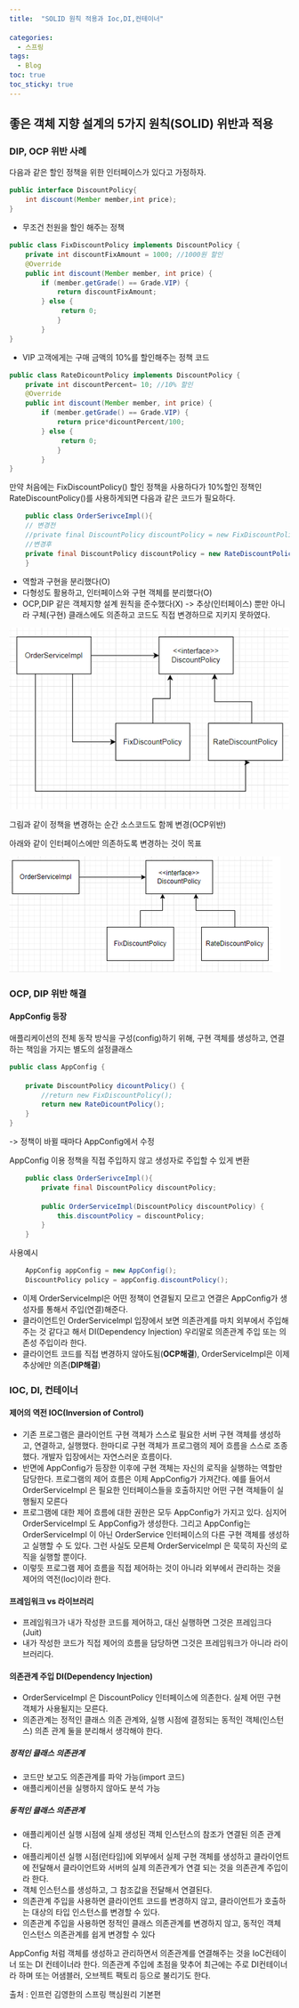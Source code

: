 ```yaml
---
title:  "SOLID 원칙 적용과 Ioc,DI,컨테이너"

categories:
  - 스프링
tags:
  - Blog
toc: true
toc_sticky: true
---
```


## 좋은 객체 지향 설계의 5가지 원칙(SOLID) 위반과 적용

### DIP, OCP 위반 사례

다음과 같은 할인 정책을 위한 인터페이스가 있다고 가정하자.

```java
public interface DiscountPolicy{
    int discount(Member member,int price);
}
```

- 무조건 천원을 할인 해주는 정책

```java
public class FixDiscountPolicy implements DiscountPolicy {
    private int discountFixAmount = 1000; //1000원 할인
    @Override
    public int discount(Member member, int price) {
        if (member.getGrade() == Grade.VIP) {
            return discountFixAmount;
        } else {
             return 0;
            }
        }
}
```

- VIP 고객에게는 구매 금액의 10%를 할인해주는 정책 코드

```java
public class RateDicountPolicy implements DiscountPolicy {
    private int discountPercent= 10; //10% 할인
    @Override
    public int discount(Member member, int price) {
        if (member.getGrade() == Grade.VIP) {
            return price*dicountPercent/100;
        } else {
             return 0;
            }
        }
}
```

만약 처음에는 FixDiscountPolicy() 할인 정책을 사용하다가 10%할인 정책인 RateDiscountPolicy()를 사용하게되면 다음과 같은 코드가 필요하다.

```java
    public class OrderSerivceImpl(){
    // 변경전
    //private final DiscountPolicy discountPolicy = new FixDiscountPolicy()
    //변경후
    private final DiscountPolicy discountPolicy = new RateDiscountPolicy()
    }
```
- 역할과 구현을 분리했다(O)
- 다형성도 활용하고, 인터페이스와 구현 객체를 분리했다(O)
- OCP,DIP 같은 객체지향 설계 원칙을 준수했다(X)
-> 추상(인터페이스) 뿐만 아니라 구체(구현) 클래스에도 의존하고 코드도 직접 변경하므로 지키지 못하였다.

![GitHub Logo](/image/interface.png)

그림과 같이 정책을 변경하는 순간 소스코드도 함께 변경(OCP위반)

아래와 같이 인터페이스에만 의존하도록 변경하는 것이 목표

![GitHub Logo](/image/onlyinteface.png)

### OCP, DIP 위반 해결

#### AppConfig 등장

애플리케이션의 전체 동작 방식을 구성(config)하기 위해, 구현 객체를 생성하고, 연결하는 책임을 가지는 별도의 설정클래스

```java
public class AppConfig {

    private DiscountPolicy dicountPolicy() {
        //return new FixDiscountPolicy(); 
        return new RateDicountPolicy();
    }
}
```
-> 정책이 바뀔 때마다 AppConfig에서 수정

AppConfig 이용
정책을 직접 주입하지 않고 생성자로 주입할 수 있게 변환

```java
    public class OrderSerivceImpl(){
        private final DiscountPolicy discountPolicy;

        public OrderServiceImpl(DiscountPolicy discountPolicy) {
            this.discountPolicy = discountPolicy;
        }
    }
```
사용예시

```java
    AppConfig appConfig = new AppConfig();
    DiscountPolicy policy = appConfig.discountPolicy();
```
- 이제 OrderServiceImpl은 어떤 정책이 연결될지 모르고 연결은 AppConfig가 생성자를 통해서 주입(연결)해준다.
- 클라이언트인 OrderServiceImpl 입장에서 보면 의존관계를 마치 외부에서 주입해주는 것 같다고 해서 DI(Dependency Injection) 우리말로 의존관계 주입 또는 의존성 주입이라 한다.
- 클라이언트 코드를 직접 변경하지 않아도됨(**OCP해결**), OrderServiceImpl은 이제 추상에만 의존(**DIP해결**)

### IOC, DI, 컨테이너

#### 제어의 역전 IOC(Inversion of Control)

- 기존 프로그램은 클라이언트 구현 객체가 스스로 필요한 서버 구현 객체를 생성하고, 연결하고, 실행했다. 
한마디로 구현 객체가 프로그램의 제어 흐름을 스스로 조종했다. 개발자 입장에서는 자연스러운 흐름이다.
- 반면에 AppConfig가 등장한 이후에 구현 객체는 자신의 로직을 실행하는 역할만 담당한다. 프로그램의
제어 흐름은 이제 AppConfig가 가져간다. 예를 들어서 OrderServiceImpl 은 필요한 인터페이스들을
호출하지만 어떤 구현 객체들이 실행될지 모른다
- 프로그램에 대한 제어 흐름에 대한 권한은 모두 AppConfig가 가지고 있다. 심지어 OrderServiceImpl
도 AppConfig가 생성한다. 그리고 AppConfig는 OrderServiceImpl 이 아닌 OrderService 
인터페이스의 다른 구현 객체를 생성하고 실행할 수 도 있다. 그런 사실도 모른체 OrderServiceImpl 은
묵묵히 자신의 로직을 실행할 뿐이다.
- 이렇듯 프로그램 제어 흐름을 직접 제어하는 것이 아니라 외부에서 관리하는 것을 제어의 역전(Ioc)이라 한다.

#### 프레임워크 vs 라이브러리

- 프레임워크가 내가 작성한 코드를 제어하고, 대신 실행하면 그것은 프레임크다(Juit)
- 내가 작성한 코드가 직접 제어의 흐름을 담당하면 그것은 프레임워크가 아니라 라이브러리다.

#### 의존관계 주입 DI(Dependency Injection)

- OrderServiceImpl 은 DiscountPolicy 인터페이스에 의존한다. 실제 어떤 구현 객체가 사용될지는
모른다.
- 의존관계는 정적인 클래스 의존 관계와, 실행 시점에 결정되는 동적인 객체(인스턴스) 의존 관계 둘을
분리해서 생각해야 한다.

##### 정적인 클래스 의존관계

- 코드만 보고도 의존관계를 파악 가능(import 코드)
- 애플리케이션을 실행하지 않아도 분석 가능

##### 동적인 클래스 의존관계

- 애플리케이션 실행 시점에 실제 생성된 객체 인스턴스의 참조가 연결된 의존 관계다.
- 애플리케이션 실행 시점(런타임)에 외부에서 실제 구현 객체를 생성하고 클라이언트에 전달해서
클라이언트와 서버의 실제 의존관계가 연결 되는 것을 의존관계 주입이라 한다.
- 객체 인스턴스를 생성하고, 그 참조값을 전달해서 연결된다.
- 의존관계 주입을 사용하면 클라이언트 코드를 변경하지 않고, 클라이언트가 호출하는 대상의 타입
인스턴스를 변경할 수 있다.
- 의존관계 주입을 사용하면 정적인 클래스 의존관계를 변경하지 않고, 동적인 객체 인스턴스 의존관계를
쉽게 변경할 수 있다

AppConfig 처럼 객체를 생성하고 관리하면서 의존관계를 연결해주는 것을 IoC컨테이너 또는 DI 컨테이너라 한다.
의존관계 주입에 초점을 맞추어 최근에는 주로 DI컨테이너라 하며 또는 어샘블러, 오브젝트 팩토리 등으로 불리기도 한다.

출처 : 인프런 김영한의 스프링 핵심원리 기본편